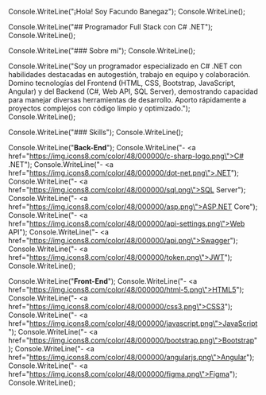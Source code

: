 Console.WriteLine("¡Hola! Soy Facundo Banegaz");
Console.WriteLine();

Console.WriteLine("## Programador Full Stack con C# .NET");
Console.WriteLine();

Console.WriteLine("### Sobre mí");
Console.WriteLine();

Console.WriteLine("Soy un programador especializado en C# .NET con habilidades destacadas en autogestión, trabajo en equipo y colaboración. Domino tecnologías del Frontend (HTML, CSS, Bootstrap, JavaScript, Angular) y del Backend (C#, Web API, SQL Server), demostrando capacidad para manejar diversas herramientas de desarrollo. Aporto rápidamente a proyectos complejos con código limpio y optimizado.");
Console.WriteLine();

Console.WriteLine("### Skills");
Console.WriteLine();

Console.WriteLine("**Back-End**");
Console.WriteLine("- <a href=\"https://img.icons8.com/color/48/000000/c-sharp-logo.png\">C#</a> .NET");
Console.WriteLine("- <a href=\"https://img.icons8.com/color/48/000000/dot-net.png\">.NET</a>");
Console.WriteLine("- <a href=\"https://img.icons8.com/color/48/000000/sql.png\">SQL Server</a>");
Console.WriteLine("- <a href=\"https://img.icons8.com/color/48/000000/asp.png\">ASP.NET Core</a>");
Console.WriteLine("- <a href=\"https://img.icons8.com/color/48/000000/api-settings.png\">Web API</a>");
Console.WriteLine("- <a href=\"https://img.icons8.com/color/48/000000/api.png\">Swagger</a>");
Console.WriteLine("- <a href=\"https://img.icons8.com/color/48/000000/token.png\">JWT</a>");
Console.WriteLine();

Console.WriteLine("**Front-End**");
Console.WriteLine("- <a href=\"https://img.icons8.com/color/48/000000/html-5.png\">HTML5</a>");
Console.WriteLine("- <a href=\"https://img.icons8.com/color/48/000000/css3.png\">CSS3</a>");
Console.WriteLine("- <a href=\"https://img.icons8.com/color/48/000000/javascript.png\">JavaScript</a>");
Console.WriteLine("- <a href=\"https://img.icons8.com/color/48/000000/bootstrap.png\">Bootstrap</a>");
Console.WriteLine("- <a href=\"https://img.icons8.com/color/48/000000/angularjs.png\">Angular</a>");
Console.WriteLine("- <a href=\"https://img.icons8.com/color/48/000000/figma.png\">Figma</a>");
Console.WriteLine();
